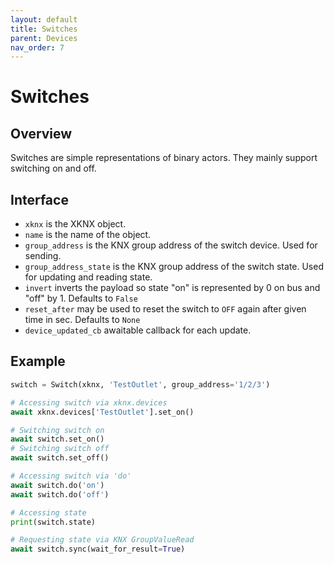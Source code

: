 ```yaml
---
layout: default
title: Switches
parent: Devices
nav_order: 7
---
```


# [](#header-1)Switches

## [](#header-2)Overview

Switches are simple representations of binary actors. They mainly support switching on and off.

## [](#header-2)Interface

- `xknx` is the XKNX object.
- `name` is the name of the object.
- `group_address` is the KNX group address of the switch device. Used for sending.
- `group_address_state` is the KNX group address of the switch state. Used for updating and reading state.
- `invert` inverts the payload so state "on" is represented by 0 on bus and "off" by 1. Defaults to `False`
- `reset_after` may be used to reset the switch to `OFF` again after given time in sec. Defaults to `None`
- `device_updated_cb` awaitable callback for each update.


## [](#header-2)Example

```python
switch = Switch(xknx, 'TestOutlet', group_address='1/2/3')

# Accessing switch via xknx.devices
await xknx.devices['TestOutlet'].set_on()

# Switching switch on
await switch.set_on()
# Switching switch off
await switch.set_off()

# Accessing switch via 'do'
await switch.do('on')
await switch.do('off')

# Accessing state
print(switch.state)

# Requesting state via KNX GroupValueRead
await switch.sync(wait_for_result=True)
```



